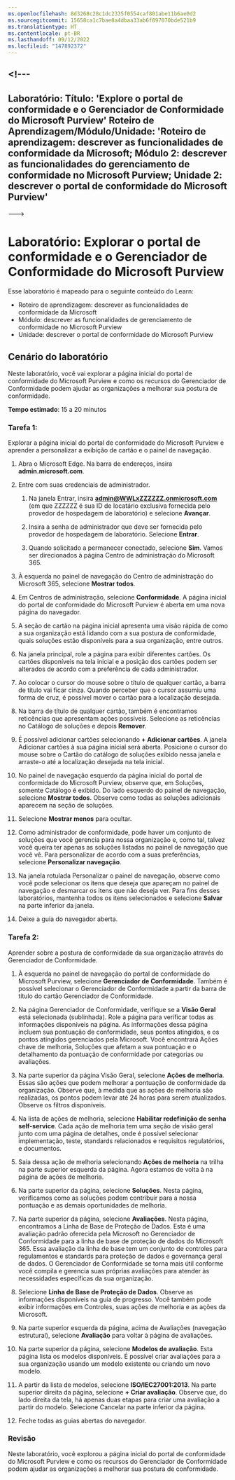 ```yaml
---
ms.openlocfilehash: 8d3268c28c1dc2335f0554caf801abe11b6ae0d2
ms.sourcegitcommit: 15658ca1c7bae8a4dbaa33ab6f897070bde521b9
ms.translationtype: HT
ms.contentlocale: pt-BR
ms.lasthandoff: 09/12/2022
ms.locfileid: "147892372"
---
```

<a name="---"></a><!---
---
Laboratório: Título: 'Explore o portal de conformidade e o Gerenciador de Conformidade do Microsoft Purview' Roteiro de Aprendizagem/Módulo/Unidade: 'Roteiro de aprendizagem: descrever as funcionalidades de conformidade da Microsoft; Módulo 2: descrever as funcionalidades do gerenciamento de conformidade no Microsoft Purview; Unidade 2: descrever o portal de conformidade do Microsoft Purview'
---
--->

# <a name="lab-explore-the-microsoft-purview-compliance-portal--compliance-manager"></a>Laboratório: Explorar o portal de conformidade e o Gerenciador de Conformidade do Microsoft Purview

Esse laboratório é mapeado para o seguinte conteúdo do Learn:

- Roteiro de aprendizagem: descrever as funcionalidades de conformidade da Microsoft
- Módulo: descrever as funcionalidades de gerenciamento de conformidade no Microsoft Purview
- Unidade: descrever o portal de conformidade do Microsoft Purview

## <a name="lab-scenario"></a>Cenário do laboratório

Neste laboratório, você vai explorar a página inicial do portal de conformidade do Microsoft Purview e como os recursos do Gerenciador de Conformidade podem ajudar as organizações a melhorar sua postura de conformidade.

**Tempo estimado**: 15 a 20 minutos

### <a name="task-1"></a>Tarefa 1:

Explorar a página inicial do portal de conformidade do Microsoft Purview e aprender a personalizar a exibição de cartão e o painel de navegação.

1. Abra o Microsoft Edge. Na barra de endereços, insira **admin.microsoft.com**.

1. Entre com suas credenciais de administrador.
    1. Na janela Entrar, insira **admin@WWLxZZZZZZ.onmicrosoft.com** (em que ZZZZZZ é sua ID de locatário exclusiva fornecida pelo provedor de hospedagem de laboratório) e selecione **Avançar**.

    1. Insira a senha de administrador que deve ser fornecida pelo provedor de hospedagem de laboratório. Selecione **Entrar**.
    1. Quando solicitado a permanecer conectado, selecione **Sim**. Vamos ser direcionados à página Centro de administração do Microsoft 365.

1. À esquerda no painel de navegação do Centro de administração do Microsoft 365, selecione **Mostrar todos**.

1. Em Centros de administração, selecione **Conformidade**.  A página inicial do portal de conformidade do Microsoft Purview é aberta em uma nova página do navegador.  
1. A seção de cartão na página inicial apresenta uma visão rápida de como a sua organização está lidando com a sua postura de conformidade, quais soluções estão disponíveis para a sua organização, entre outros.
1. Na janela principal, role a página para exibir diferentes cartões. Os cartões disponíveis na tela inicial e a posição dos cartões podem ser alterados de acordo com a preferência de cada administrador.  
1. Ao colocar o cursor do mouse sobre o título de qualquer cartão, a barra de título vai ficar cinza.  Quando perceber que o cursor assumiu uma forma de cruz, é possível mover o cartão para a localização desejada.
1. Na barra de título de qualquer cartão, também é encontramos reticências que apresentam ações possíveis.  Selecione as reticências no Catálogo de soluções e depois **Remover**.
1. É possível adicionar cartões selecionando **+ Adicionar cartões**.  A janela Adicionar cartões à sua página inicial será aberta.  Posicione o cursor do mouse sobre o Cartão do catálogo de soluções exibido nessa janela e arraste-o até a localização desejada na tela inicial.
1. No painel de navegação esquerdo da página inicial do portal de conformidade do Microsoft Purview, observe que, em Soluções, somente Catálogo é exibido.  Do lado esquerdo do painel de navegação, selecione **Mostrar todos**.  Observe como todas as soluções adicionais aparecem na seção de soluções.  
1. Selecione **Mostrar menos** para ocultar.
1. Como administrador de conformidade, pode haver um conjunto de soluções que você gerencia para nossa organização e, como tal, talvez você queira ter apenas as soluções listadas no painel de navegação que você vê. Para personalizar de acordo com a suas preferências, selecione **Personalizar navegação**.  
1. Na janela rotulada Personalizar o painel de navegação, observe como você pode selecionar os itens que deseja que apareçam no painel de navegação e desmarcar os itens que não deseja ver. Para fins desses laboratórios, mantenha todos os itens selecionados e selecione **Salvar** na parte inferior da janela.  
1. Deixe a guia do navegador aberta.

### <a name="task-2"></a>Tarefa 2:

Aprender sobre a postura de conformidade da sua organização através do Gerenciador de Conformidade.

1. À esquerda no painel de navegação do portal de conformidade do Microsoft Purview, selecione **Gerenciador de Conformidade**.  Também é possível selecionar o Gerenciador de Conformidade a partir da barra de título do cartão Gerenciador de Conformidade.

1. Na página Gerenciador de Conformidade, verifique se a **Visão Geral** está selecionada (sublinhada). Role a página para verificar todas as informações disponíveis na página.  As informações dessa página incluem sua pontuação de conformidade, seus pontos atingidos, e os pontos atingidos gerenciados pela Microsoft.   Você encontrará Ações chave de melhoria, Soluções que afetam a sua pontuação e o detalhamento da pontuação de conformidade por categorias ou avaliações.

1. Na parte superior da página Visão Geral, selecione **Ações de melhoria**.  Essas são ações que podem melhorar a pontuação de conformidade da organização. Observe que, à medida que as ações de melhoria são realizadas, os pontos podem levar até 24 horas para serem atualizados.  Observe os filtros disponíveis.

1. Na lista de ações de melhoria, selecione **Habilitar redefinição de senha self-service**.  Cada ação de melhoria tem uma seção de visão geral junto com uma página de detalhes, onde é possível selecionar implementação, teste, standards relacionados e requisitos regulatórios, e documentos.

1. Saia dessa ação de melhoria selecionando **Ações de melhoria** na trilha na parte superior esquerda da página.  Agora estamos de volta à na página de ações de melhoria.

1. Na parte superior da página, selecione **Soluções**. Nesta página, verificamos como as soluções podem contribuir para a nossa pontuação e as demais oportunidades de melhoria.

1. Na parte superior da página, selecione **Avaliações**. Nesta página, encontramos a Linha de Base de Proteção de Dados.  Esta é uma avaliação padrão oferecida pela Microsoft no Gerenciador de Conformidade para a linha de base de proteção de dados do Microsoft 365.  Essa avaliação da linha de base tem um conjunto de controles para regulamentos e standards para proteção de dados e governança geral de dados. O Gerenciador de Conformidade se torna mais útil conforme você compila e gerencia suas próprias avaliações para atender às necessidades específicas da sua organização.

1. Selecione **Linha de Base de Proteção de Dados**.  Observe as informações disponíveis na guia de progresso.  Você também pode exibir informações em Controles, suas ações de melhoria e as ações da Microsoft.  

1. Na parte superior esquerda da página, acima de Avaliações (navegação estrutural), selecione **Avaliação** para voltar à página de avaliações.  

1. Na parte superior da página, selecione **Modelos de avaliação**.  Esta página lista os modelos disponíveis. É possível criar avaliações para a sua organização usando um modelo existente ou criando um novo modelo.

1. A partir da lista de modelos, selecione **ISO/IEC27001:2013**. Na parte superior direita da página, selecione **+ Criar avaliação**.  Observe que, do lado direita da tela, há apenas duas etapas para criar uma avaliação a partir do modelo.  Selecione Cancelar na parte inferior da página.

1. Feche todas as guias abertas do navegador.

### <a name="review"></a>Revisão

Neste laboratório, você explorou a página inicial do portal de conformidade do Microsoft Purview e como os recursos do Gerenciador de Conformidade podem ajudar as organizações a melhorar sua postura de conformidade.
